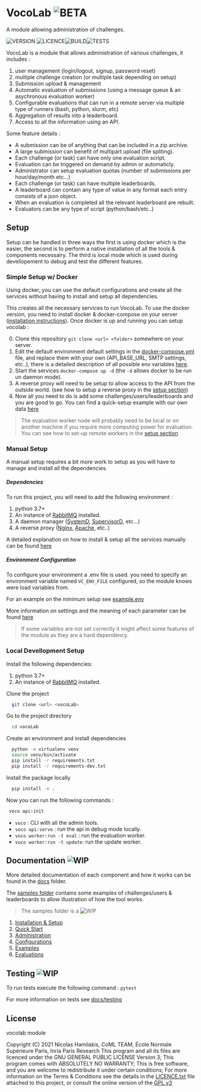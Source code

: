# VocoLab ![BETA](https://img.shields.io/badge/-BETA-blue)

A module allowing administration of challenges.

![VERSION](https://img.shields.io/badge/VocoLab-V0.5--beta-orange) ![LICENCE](https://img.shields.io/badge/LICENCE-GPL%20%3E=%20V3-green)![BUILD](https://img.shields.io/badge/BUILD-OK-green)![TESTS](https://img.shields.io/badge/TESTS-Not%20Setup-red)

VocoLab is a module that allows administration of various challenges, it includes :

1) user management (login/logout, signup, password reset)
2) multiple challenge creation (or multiple task depending on setup)
4) Submission upload & management
3) Automatic evaluation of submissions (using a message queue & an asychronous evaluation worker)
4) Configurable evaluations that can run in a remote server via multiple type of runners (bash, python, slurm, etc)
4) Aggregation of results into a leaderboard.
5) Access to all the information using an API.


Some feature details :

- A submission can be of anything that can be included in a zip archive.
- A large submission can benefit of multipart upload (file spliting).
- Each challenge (or task) can have only one evaluation script.
- Evaluation can be triggered on demand by admin or automaticly.
- Administrator can setup evaluation quotas (number of submissions per hour/day/month etc...)
- Each challenge (or task) can have multiple leaderboards.
- A leaderboard can contain any type of value in any format each entry consists of a json object.
- When an evaluation is completed all the relevant leaderboard are rebuilt.
- Evaluators can be any type of script (python/bash/etc..)


## Setup

Setup can be handled in three ways the first is using docker which is the easier, the second is to perform a
native installation of all the tools & components necessairy. The third is local mode which is used during devellopement to debug and test the different features.

### Simple Setup w/ Docker

Using docker, you can use the default configurations and create all the services without having to install and setup all dependencies. 

This creates all the necessary services to run VocoLab. To use the docker version, you need to install docker & docker-compose on your server ([installation instructions](<https://docs.docker.com/compose/install/>)). 
Once docker is up and running you can setup vocolab : 


0) Clone this repository `git clone <url> <folder>` somewhere on your server.
1) Edit the default environment default settings in the [docker-compose.yml](docker-compose.yml) file, and replace them with your own (API_BASE_URL, SMTP settings, etc..), there is a detailed description of all possible env variables [here](docs/settings.md).
2) Start the services `docker-compose up -d` (the `-d` allows docker to be run un daemon mode).
3) A reverse proxy will need to be setup to allow access to the API from the outside world. (see how to setup a reverse proxy in the [setup section](...))
4) Now all you need to do is add some challenges/users/leaderboards and you are good to go. You can find a quick-setup example with our own data [here](...)

> The evaluation worker node will probably need to be local or on another machine if you require more computing power for
> evaluation. You can see how to set-up remote workers in the [setup section](...)


### Manual Setup

A manual setup requires a bit more work to setup as you will have to manage and install all the dependencies.

##### Dependencies

To run this project, you will need to add the following environment :

1. python 3.7+
2. An instance of [RabbitMQ](https://www.rabbitmq.com) installed.
3. A daemon manager ([SystemD](), [SupervisorD](http://supervisord.org), etc...) 
4. A reverse proxy ([Nginx](https://www.nginx.com/resources/wiki/), [Apache](https://httpd.apache.org/docs/), etc..)

A detailed explanation on how to install & setup all the services manually can be found [here](...)

##### Environment Configuration

To configure your environment a .env file is used. you need to specify an 
environment variable named `VC_ENV_FILE` configured, so the module knows were 
load variables from.

For an example on the minimum setup see [example.env](samples/example.env)

More information on settings and the meaning of each parameter can be found [here](docs/settings.md)

> If some variables are not set correctly it might affect some features of the module as they are a hard dependency.

### Local Devellopment Setup

Install the following dependencies: 

1. python 3.7+
2. An instance of [RabbitMQ](https://www.rabbitmq.com) installed.


Clone the project

```bash
  git clone <url> <vocoLab>

```

Go to the project directory

```bash
  cd vocoLab

```

Create an environment and install dependencies

```bash
  python -m virtualenv venv
  source venv/bin/activate
  pip install -r requirements.txt
  pip install -r requirements-dev.txt

```

Install the package locally

```bash
  pip install -e .

```

Now you can run the following commands :

```bash
 voco api:init
```

* `voco` : CLI with all the admin tools.
* `voco api:serve` : run the api in debug mode locally.
* `voco worker:run -t eval` : run the evaluation worker.
* `voco worker:run -t update`: run the update worker.

## Documentation ![WIP](https://img.shields.io/badge/-WORK%20IN%20PROGRESS-orange)

More detailed documentation of each component and how it works can be found
in the [docs](docs/) folder.

The [samples folder](samples/) contains some examples of challenges/users & leaderboards to allow illustration of 
how the tool works.

> The samples folder is a ![WIP](https://img.shields.io/badge/-WORK%20IN%20PROGRESS-orange)

1. [Installation & Setup](docs/1_setup.md)
2. [Quick Start](docs/2_quickstart.md)
3. [Administration](docs/3_administration.md)
4. [Configurations](docs/4_configuration.md)
5. [Examples](docs/5_examples.md)
6. [Evaluations](docs/6_evaluations.md)

## Testing ![WIP](https://img.shields.io/badge/-TODO-red)

To run tests execute the following command : `pytest`

For more information on tests see [docs/testing](docs/testing.md)


## License

vocolab module 

Copyright (C) 2021 Nicolas Hamilakis, CoML TEAM, École Normale Supérieure Paris, Inria Paris Research
This program and all its files are licenced under the GNU GENERAL PUBLIC LICENSE Version 3;
This program comes with ABSOLUTELY NO WARRANTY;
This is free software, and you are welcome to redistribute it under certain conditions;
For more information on the Terms & Conditions see the details in the [LICENCE.txt](LICENCE.txt) file attached to this project,
or consult the online version of the [GPL v3](https://choosealicense.com/licenses/gpl-3.0/)


